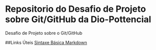 # Repositorio do Desafio de Projeto sobre Git/GitHub da Dio-Pottencial
Desafio de Projeto sobre o Git/GitHub

##Links Úteis
[Sintaxe Básica Markdown](https://www.markdownguide.org/basic-syntax/)
